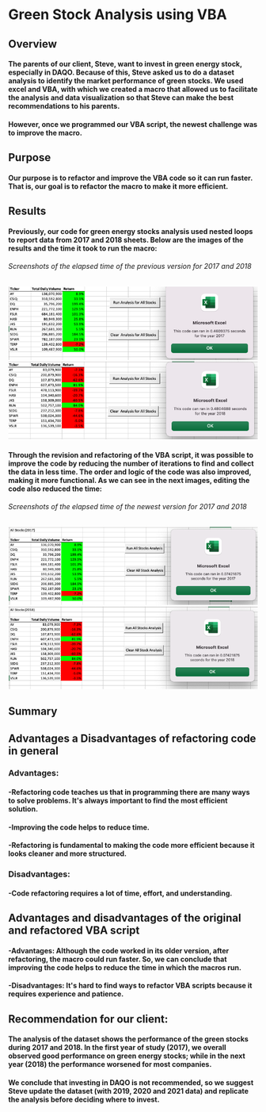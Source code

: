 # Green Stock Analysis using VBA
 
## Overview

#### The parents of our client, Steve, want to invest in green energy stock, especially in DAQO. Because of this, Steve asked us to do a dataset analysis to identify the market performance of green stocks. We used excel and VBA, with which we created a macro that allowed us to facilitate the analysis and data visualization so that Steve can make the best recommendations to his parents.
#### However, once we programmed our VBA script, the newest challenge was to improve the macro.

## Purpose
#### Our purpose is to refactor and improve the VBA code so it can run faster. That is, our goal is to refactor the macro to make it more efficient.

## Results
#### Previously, our code for green energy stocks analysis used nested loops to report data from 2017 and 2018 sheets. Below are the images of the results and the time it took to run the macro:

###### _Screenshots of the elapsed time of the previous version for 2017 and 2018_

![Alt text](/module2_2017.png "imagen0")
![Alt text](/module2_2018.png "imagen1")

#### Through the revision and refactoring of the VBA script, it was possible to improve the code by reducing the number of iterations to find and collect the data in less time. The order and logic of the code was also improved, making it more functional. As we can see in the next images, editing the code also reduced the time:

###### _Screenshots of the elapsed time of the newest version for 2017 and 2018_

![Alt text](/challenge_2017.png "imagen3")
![Alt text](/challenge_2018.png "imagen4")

## Summary

## Advantages a Disadvantages of refactoring code in general
### Advantages:
#### -Refactoring code teaches us that in programming there are many ways to solve problems. It's always important to find the most efficient solution.
#### -Improving the code helps to reduce time.
#### -Refactoring is fundamental to making the code more efficient because it looks cleaner and more structured.
### Disadvantages:
#### -Code refactoring requires a lot of time, effort, and understanding.

## Advantages and disadvantages of the original and refactored VBA script
#### -Advantages: Although the code worked in its older version, after refactoring, the macro could run faster. So, we can conclude that improving the code helps to reduce the time in which the macros run.
#### -Disadvantages: It's hard to find ways to refactor VBA scripts because it requires experience and patience.

## Recommendation for our client:
#### The analysis of the dataset shows the performance of the green stocks during 2017 and 2018. In the first year of study (2017), we overall observed good performance on green energy stocks; while in the next year (2018) the performance worsened for most companies.
#### We conclude that investing in DAQO is not recommended, so we suggest Steve update the dataset (with 2019, 2020 and 2021 data) and replicate the analysis before deciding where to invest.
